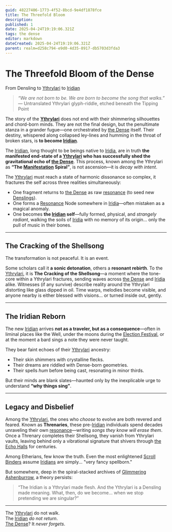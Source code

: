 ```yaml
---
guid: 48227406-1773-4f52-8bcd-9e4df1878fce
title: The Threefold Bloom
description: 
published: 1
date: 2025-04-24T19:19:06.321Z
tags: the dense
editor: markdown
dateCreated: 2025-04-24T19:19:06.321Z
parent: realm=d258c794-e9d0-4d35-8917-db5703d3fda3
---
```


# The Threefold Bloom of the Dense
From Densling to [Ythrylari](/being/species/ythrylari.md) to [Iridian](/being/species/iridian.md)

> *“We are not born to be. We are born to become the song that walks.”*  
> — Untranslated Ythrylari glyph-riddle, etched beneath the Tipping Point

The story of the **[Ythrylari](/being/species/ythrylari.md)** does not end with their shimmering silhouettes and chord-born minds. They are not the final design, but the penultimate stanza in a grander fugue—one orchestrated by [the Dense](/geography/realm/the-dense.md) itself. Their destiny, whispered along collapsed ley-lines and humming in the throat of broken stars, is **to become [Iridian](/being/species/iridian.md)**.

The [Iridian](/being/species/iridian.md), long thought to be beings native to [Iridia](/geography/world/iridia.md), are in truth **the manifested end-state of a [Ythrylari](/being/species/ythrylari.md) who has successfully shed the gravitational echo of [the Dense](/geography/realm/the-dense.md)**. This process, known among the Ythrylari as **“The [Manifestation](/structure/chronological/event/manifestation.md) Spiral”**, is not ascension—it is *decay with intent*. 

The [Ythrylari](/being/species/ythrylari.md) must reach a state of harmonic dissonance so complex, it fractures the self across three realities simultaneously:
- One fragment returns to [the Dense](/geography/realm/the-dense.md) as raw [resonance](/structure/mechanic/resonance.md) (to seed new [Denslings](/being/species/denslings.md)).
- One forms a [Resonance](/structure/mechanic/resonance.md) Node somewhere in [Iridia](/geography/world/iridia.md)—often mistaken as a magical anomaly.
- One becomes **the [Iridian](/being/species/iridian.md) self**—fully formed, physical, and *strangely radiant*, walking the soils of [Iridia](/geography/world/iridia.md) with no memory of its origin... only the pull of music in their bones.

---

## The Cracking of the Shellsong

The transformation is not peaceful. It is an event.

Some scholars call it **a sonic detonation**, others a **resonant rebirth**. To the [Ythrylari](/being/species/ythrylari.md), it is **The Cracking of the Shellsong**—a moment where the tone-core within a Ythrylari fractures, sending waves across [the Dense](/geography/realm/the-dense.md) and [Iridia](/geography/world/iridia.md) alike. Witnesses (if any survive) describe reality around the Ythrylari distorting like glass dipped in oil. Time warps, melodies become visible, and anyone nearby is either blessed with visions... or turned inside out, gently.

---

## The Iridian Reborn

The new [Iridian](/being/species/iridian.md) arrives **not as a traveler, but as a consequence**—often in liminal places like the Well, under the moons during the [Election Festival](/geography/settlement/city/city-of-or/election-festival.md), or at the moment a bard sings a note they were never taught. 

They bear faint echoes of their [Ythrylari](/being/species/ythrylari.md) ancestry:
- Their skin shimmers with crystalline flecks.
- Their dreams are riddled with Dense-born geometries.
- Their spells *hum* before being cast, resonating in minor thirds.

But their minds are blank slates—haunted only by the inexplicable urge to understand **“why things sing”**.

---

## Legacy and Disbelief

Among the [Ythrylari](/being/species/ythrylari.md), the ones who *choose* to evolve are both revered and feared. Known as **Threnaries**, these pre-[Iridian](/being/species/iridian.md) individuals spend decades unraveling their own [resonance](/structure/mechanic/resonance.md)—writing *songs they know will erase them*. Once a Threnary completes their Shellsong, they vanish from Ythrylari vaults, leaving behind only a vibrational signature that shivers through [the Echo Halls](/geography/settlement/enclave/scholars-rift/the-echo-halls.md) for centuries.

Among Etherians, few know the truth. Even the most enlightened [Scroll Binders](/structure/society/profession/scroll-binder.md) assume [Iridians](/being/species/iridian.md) are simply... "very fancy spellborn."

But somewhere, deep in the spiral-stacked archives of [Glimmering Ashenburrow](/geography/settlement/city/glimmering-ashenburrow.md), a theory persists:
> “The Iridian is a Ythrylari made flesh. And the Ythrylari is a Densling made meaning. What, then, do we become… when we stop pretending we are singular?”

---

The [Ythrylari](/being/species/ythrylari.md) do not walk.  
The [Iridian](/being/species/iridian.md) *do not return*.  
[The Dense](/geography/realm/the-dense.md)? It *never forgets*.

